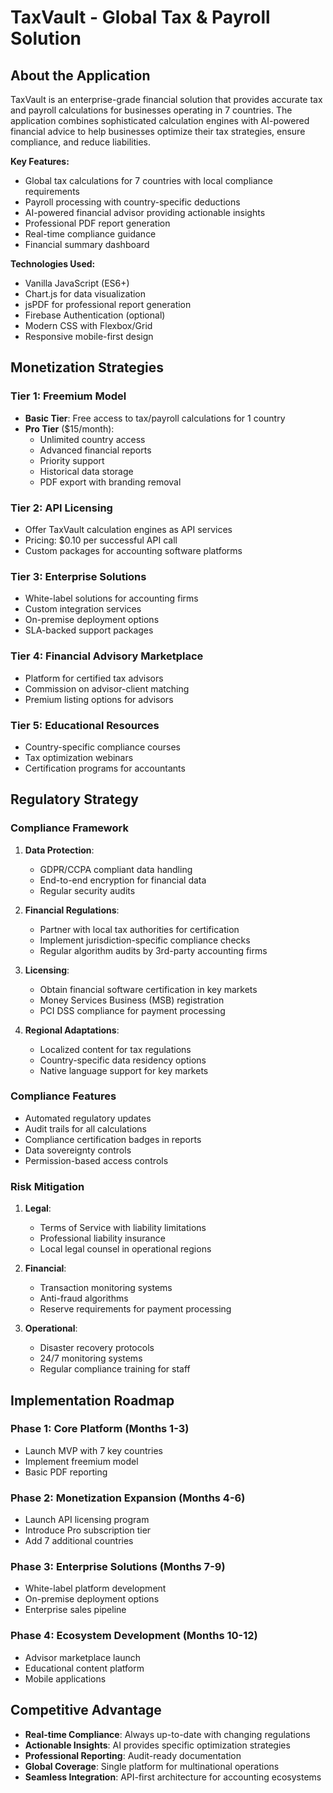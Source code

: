 # TaxVault  - Global Tax & Payroll Solution

## About the Application

TaxVault  is an enterprise-grade financial solution that provides accurate tax and payroll calculations for businesses operating in 7 countries. The application combines sophisticated calculation engines with AI-powered financial advice to help businesses optimize their tax strategies, ensure compliance, and reduce liabilities.

**Key Features:**
- Global tax calculations for 7 countries with local compliance requirements
- Payroll processing with country-specific deductions
- AI-powered financial advisor providing actionable insights
- Professional PDF report generation
- Real-time compliance guidance
- Financial summary dashboard

**Technologies Used:**
- Vanilla JavaScript (ES6+)
- Chart.js for data visualization
- jsPDF for professional report generation
- Firebase Authentication (optional)
- Modern CSS with Flexbox/Grid
- Responsive mobile-first design

## Monetization Strategies

### Tier 1: Freemium Model
- **Basic Tier**: Free access to tax/payroll calculations for 1 country
- **Pro Tier** ($15/month):
  - Unlimited country access
  - Advanced financial reports
  - Priority support
  - Historical data storage
  - PDF export with branding removal

### Tier 2: API Licensing
- Offer TaxVault calculation engines as API services
- Pricing: $0.10 per successful API call
- Custom packages for accounting software platforms

### Tier 3: Enterprise Solutions
- White-label solutions for accounting firms
- Custom integration services
- On-premise deployment options
- SLA-backed support packages

### Tier 4: Financial Advisory Marketplace
- Platform for certified tax advisors
- Commission on advisor-client matching
- Premium listing options for advisors

### Tier 5: Educational Resources
- Country-specific compliance courses
- Tax optimization webinars
- Certification programs for accountants

## Regulatory Strategy

### Compliance Framework
1. **Data Protection**:
   - GDPR/CCPA compliant data handling
   - End-to-end encryption for financial data
   - Regular security audits

2. **Financial Regulations**:
   - Partner with local tax authorities for certification
   - Implement jurisdiction-specific compliance checks
   - Regular algorithm audits by 3rd-party accounting firms

3. **Licensing**:
   - Obtain financial software certification in key markets
   - Money Services Business (MSB) registration
   - PCI DSS compliance for payment processing

4. **Regional Adaptations**:
   - Localized content for tax regulations
   - Country-specific data residency options
   - Native language support for key markets

### Compliance Features
- Automated regulatory updates
- Audit trails for all calculations
- Compliance certification badges in reports
- Data sovereignty controls
- Permission-based access controls

### Risk Mitigation
1. **Legal**:
   - Terms of Service with liability limitations
   - Professional liability insurance
   - Local legal counsel in operational regions

2. **Financial**:
   - Transaction monitoring systems
   - Anti-fraud algorithms
   - Reserve requirements for payment processing

3. **Operational**:
   - Disaster recovery protocols
   - 24/7 monitoring systems
   - Regular compliance training for staff

## Implementation Roadmap

### Phase 1: Core Platform (Months 1-3)
- Launch MVP with 7 key countries
- Implement freemium model
- Basic PDF reporting

### Phase 2: Monetization Expansion (Months 4-6)
- Launch API licensing program
- Introduce Pro subscription tier
- Add 7 additional countries

### Phase 3: Enterprise Solutions (Months 7-9)
- White-label platform development
- On-premise deployment options
- Enterprise sales pipeline

### Phase 4: Ecosystem Development (Months 10-12)
- Advisor marketplace launch
- Educational content platform
- Mobile applications

## Competitive Advantage
- **Real-time Compliance**: Always up-to-date with changing regulations
- **Actionable Insights**: AI provides specific optimization strategies
- **Professional Reporting**: Audit-ready documentation
- **Global Coverage**: Single platform for multinational operations
- **Seamless Integration**: API-first architecture for accounting ecosystems
